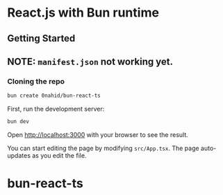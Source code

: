 # React.js with Bun runtime

## Getting Started

## NOTE: `manifest.json` not working yet.

### Cloning the repo

```sh
bun create 0nahid/bun-react-ts
```

First, run the development server:

```bash
bun dev
```

Open [http://localhost:3000](http://localhost:3000) with your browser to see the result.

You can start editing the page by modifying `src/App.tsx`. The page auto-updates as you edit the file.
# bun-react-ts
